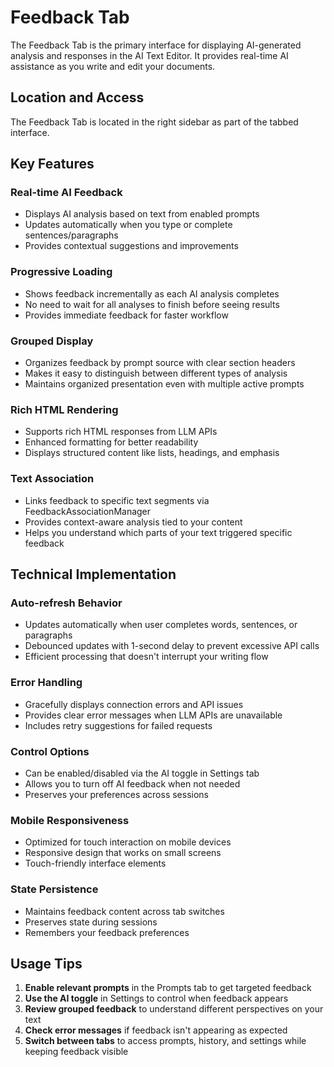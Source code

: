 # Feedback Tab

The Feedback Tab is the primary interface for displaying AI-generated analysis and responses in the AI Text Editor. It provides real-time AI assistance as you write and edit your documents.

## Location and Access

The Feedback Tab is located in the right sidebar as part of the tabbed interface.

## Key Features

### Real-time AI Feedback
- Displays AI analysis based on text from enabled prompts
- Updates automatically when you type or complete sentences/paragraphs
- Provides contextual suggestions and improvements

### Progressive Loading
- Shows feedback incrementally as each AI analysis completes
- No need to wait for all analyses to finish before seeing results
- Provides immediate feedback for faster workflow

### Grouped Display
- Organizes feedback by prompt source with clear section headers
- Makes it easy to distinguish between different types of analysis
- Maintains organized presentation even with multiple active prompts

### Rich HTML Rendering
- Supports rich HTML responses from LLM APIs
- Enhanced formatting for better readability
- Displays structured content like lists, headings, and emphasis

### Text Association
- Links feedback to specific text segments via FeedbackAssociationManager
- Provides context-aware analysis tied to your content
- Helps you understand which parts of your text triggered specific feedback

## Technical Implementation

### Auto-refresh Behavior
- Updates automatically when user completes words, sentences, or paragraphs
- Debounced updates with 1-second delay to prevent excessive API calls
- Efficient processing that doesn't interrupt your writing flow

### Error Handling
- Gracefully displays connection errors and API issues
- Provides clear error messages when LLM APIs are unavailable
- Includes retry suggestions for failed requests

### Control Options
- Can be enabled/disabled via the AI toggle in Settings tab
- Allows you to turn off AI feedback when not needed
- Preserves your preferences across sessions

### Mobile Responsiveness
- Optimized for touch interaction on mobile devices
- Responsive design that works on small screens
- Touch-friendly interface elements

### State Persistence
- Maintains feedback content across tab switches
- Preserves state during sessions
- Remembers your feedback preferences

## Usage Tips

1. **Enable relevant prompts** in the Prompts tab to get targeted feedback
2. **Use the AI toggle** in Settings to control when feedback appears
3. **Review grouped feedback** to understand different perspectives on your text
4. **Check error messages** if feedback isn't appearing as expected
5. **Switch between tabs** to access prompts, history, and settings while keeping feedback visible
